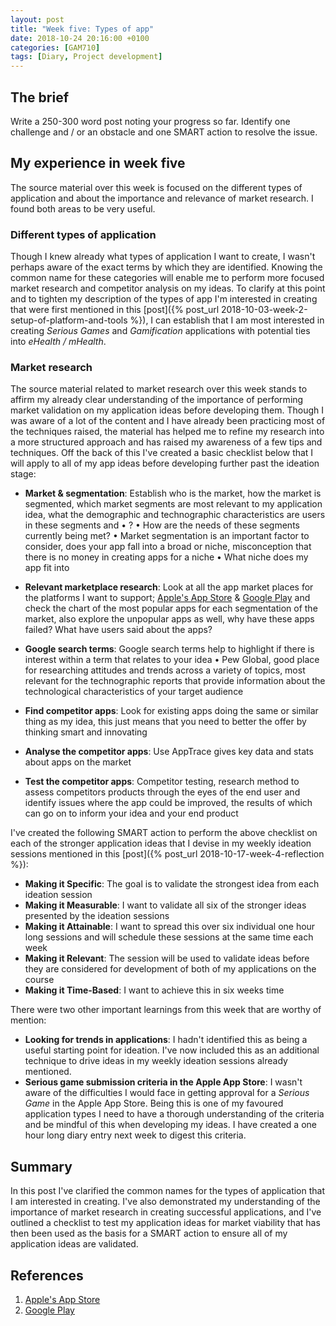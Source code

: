 ```yaml
---
layout: post
title: "Week five: Types of app"
date: 2018-10-24 20:16:00 +0100
categories: [GAM710]
tags: [Diary, Project development]
---
```


## The brief

Write a 250-300 word post noting your progress so far. Identify one challenge and / or an obstacle and one SMART action to resolve the issue.

## My experience in week five

The source material over this week is focused on the different types of application and about the importance and relevance of market research. I found both areas to be very useful.

### Different types of application

Though I knew already what types of application I want to create, I wasn't perhaps aware of the exact terms by which they are identified. Knowing the common name for these categories will enable me to perform more focused market research and competitor analysis on my ideas. To clarify at this point and to tighten my description of the types of app I'm interested in creating that were first mentioned in this [post]({% post_url 2018-10-03-week-2-setup-of-platform-and-tools %}), I can establish that I am most interested in creating *Serious Games* and *Gamification* applications with potential ties into *eHealth / mHealth*.

### Market research

The source material related to market research over this week stands to affirm my already clear understanding of the importance of performing market validation on my application ideas before developing them. Though I was aware of a lot of the content and I have already been practicing most of the techniques raised, the material has helped me to refine my research into a more structured approach and has raised my awareness of a few tips and techniques. Off the back of this I've created a basic checklist below that I will apply to all of my app ideas before developing further past the ideation stage:

- **Market & segmentation**: Establish who is the market, how the market is segmented, which market segments are most relevant to my application idea, what the demographic and technographic characteristics are users in these segments and
• ?
• How are the needs of these segments currently being met?
• Market segmentation is an important factor to consider, does your app fall into a broad or niche, misconception that there is no money in creating apps for a niche
• What niche does my app fit into



- **Relevant marketplace research**: Look at all the app market places for the platforms I want to support; [Apple's App Store](https://www.apple.com/uk/ios/app-store) & [Google Play](https://play.google.com/store) and check the chart of the most popular apps for each segmentation of the market, also explore the unpopular apps as well, why have these apps failed? What have users said about the apps?
- **Google search terms**: Google search terms help to highlight if there is interest within a term that relates to your idea
• Pew Global, good place for researching attitudes and trends across a variety of topics, most relevant for the technographic reports that provide information about the technological characteristics of your target audience
- **Find competitor apps**: Look for existing apps doing the same or similar thing as my idea, this just means that you need to better the offer by thinking smart and innovating
- **Analyse the competitor apps**: Use AppTrace gives key data and stats about apps on the market
- **Test the competitor apps**: Competitor testing, research method to assess competitors products through the eyes of the end user and identify issues where the app could be improved, the results of which can go on to inform your idea and your end product

I've created the following SMART action to perform the above checklist on each of the stronger application ideas that I devise in my weekly ideation sessions mentioned in this [post]({% post_url 2018-10-17-week-4-reflection %}):

- **Making it Specific**: The goal is to validate the strongest idea from each ideation session
- **Making it Measurable**: I want to validate all six of the stronger ideas presented by the ideation sessions
- **Making it Attainable**: I want to spread this over six individual one hour long sessions and will schedule these sessions at the same time each week
- **Making it Relevant**: The session will be used to validate ideas before they are considered for development of both of my applications on the course
- **Making it Time-Based**: I want to achieve this in six weeks time

There were two other important learnings from this week that are worthy of mention:

- **Looking for trends in applications**: I hadn't identified this as being a useful starting point for ideation. I've now included this as an additional technique to drive ideas in my weekly ideation sessions already mentioned.
- **Serious game submission criteria in the Apple App Store**: I wasn't aware of the difficulties I would face in getting approval for a *Serious Game* in the Apple App Store. Being this is one of my favoured application types I need to have a thorough understanding of the criteria and be mindful of this when developing my ideas. I have created a one hour long diary entry next week to digest this criteria.

## Summary

In this post I've clarified the common names for the types of application that I am interested in creating. I've also demonstrated my understanding of the importance of market research in creating successful applications, and I've outlined a checklist to test my application ideas for market viability that has then been used as the basis for a SMART action to ensure all of my application ideas are validated.

## References

1. [Apple's App Store](https://www.apple.com/uk/ios/app-store)
2. [Google Play](https://play.google.com/store)
